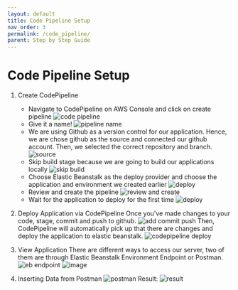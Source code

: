 ```yaml
---
layout: default
title: Code Pipeline Setup
nav_order: 3
permalink: /code_pipeline/
parent: Step by Step Guide
---
```


# Code Pipeline Setup

1. Create CodePipeline
   * Navigate to CodePipeline on AWS Console and click on create pipeline
   ![code pipeline](https://s3.us-west-2.amazonaws.com/secure.notion-static.com/6363f3f9-0d96-41f3-999a-4a15d17d3701/Untitled.png?X-Amz-Algorithm=AWS4-HMAC-SHA256&X-Amz-Credential=AKIAT73L2G45O3KS52Y5%2F20200819%2Fus-west-2%2Fs3%2Faws4_request&X-Amz-Date=20200819T112722Z&X-Amz-Expires=86400&X-Amz-Signature=3489c2e45d53a9ee5ef0907dd4ed6fa58961fb09902029de6e6cce967d43fcbd&X-Amz-SignedHeaders=host&response-content-disposition=filename%20%3D%22Untitled.png%22)
   * Give it a name!
   ![pipeline name](https://s3.us-west-2.amazonaws.com/secure.notion-static.com/ab9a3548-4548-4200-95aa-c15200f820a5/Untitled.png?X-Amz-Algorithm=AWS4-HMAC-SHA256&X-Amz-Credential=AKIAT73L2G45O3KS52Y5%2F20200819%2Fus-west-2%2Fs3%2Faws4_request&X-Amz-Date=20200819T112816Z&X-Amz-Expires=86400&X-Amz-Signature=99b6c54a6aafbffb74ee96783d9fa0b5200875cb289694f439d3e3ae487a93b5&X-Amz-SignedHeaders=host&response-content-disposition=filename%20%3D%22Untitled.png%22)
   * We are using Github as a version control for our application. Hence, we are chose github as the source and connected our github account. Then, we selected the correct repository and branch.
   ![source](https://s3.us-west-2.amazonaws.com/secure.notion-static.com/2064b117-0261-41f4-a933-1ad84c5286d8/Untitled.png?X-Amz-Algorithm=AWS4-HMAC-SHA256&X-Amz-Credential=AKIAT73L2G45O3KS52Y5%2F20200819%2Fus-west-2%2Fs3%2Faws4_request&X-Amz-Date=20200819T112840Z&X-Amz-Expires=86400&X-Amz-Signature=2d917a1f45c81643e291b3d4c6c510edd60b39a9e34a2d0f6468d60f584124c8&X-Amz-SignedHeaders=host&response-content-disposition=filename%20%3D%22Untitled.png%22)
   * Skip build stage because we are going to build our applications locally
   ![skip build](https://s3.us-west-2.amazonaws.com/secure.notion-static.com/49074dca-f5f9-4dd2-b32e-9789006927df/Untitled.png?X-Amz-Algorithm=AWS4-HMAC-SHA256&X-Amz-Credential=AKIAT73L2G45O3KS52Y5%2F20200819%2Fus-west-2%2Fs3%2Faws4_request&X-Amz-Date=20200819T113020Z&X-Amz-Expires=86400&X-Amz-Signature=f31bd68a2ad8cc8a35ec684fb5fa5d458b46b31a8e2128ea4ef0aa1a1781c9ce&X-Amz-SignedHeaders=host&response-content-disposition=filename%20%3D%22Untitled.png%22)
   * Choose Elastic Beanstalk as the deploy provider and choose the application and environment we created earlier
   ![deploy](https://s3.us-west-2.amazonaws.com/secure.notion-static.com/e040ffc1-914f-4e51-aded-7e4d86d252d0/Untitled.png?X-Amz-Algorithm=AWS4-HMAC-SHA256&X-Amz-Credential=AKIAT73L2G45O3KS52Y5%2F20200819%2Fus-west-2%2Fs3%2Faws4_request&X-Amz-Date=20200819T113103Z&X-Amz-Expires=86400&X-Amz-Signature=0fc42a1b81395b608e813dac8a31421f30929493bfc667dd5b86e00337824231&X-Amz-SignedHeaders=host&response-content-disposition=filename%20%3D%22Untitled.png%22)
   * Review and create the pipeline
   ![review and create](https://s3.us-west-2.amazonaws.com/secure.notion-static.com/9ceb5524-6376-4af8-8a78-a3cde340f3bf/Untitled.png?X-Amz-Algorithm=AWS4-HMAC-SHA256&X-Amz-Credential=AKIAT73L2G45O3KS52Y5%2F20200819%2Fus-west-2%2Fs3%2Faws4_request&X-Amz-Date=20200819T113149Z&X-Amz-Expires=86400&X-Amz-Signature=6b155dd6b3c17faa967b3c2130d8164eabe5411437e1f2187c39808299ea8ccd&X-Amz-SignedHeaders=host&response-content-disposition=filename%20%3D%22Untitled.png%22)
   * Wait for the application to deploy for the first time
   ![deploy](https://s3.us-west-2.amazonaws.com/secure.notion-static.com/6b067420-12fe-4f5a-9f01-afba8da373b4/Untitled.png?X-Amz-Algorithm=AWS4-HMAC-SHA256&X-Amz-Credential=AKIAT73L2G45O3KS52Y5%2F20200819%2Fus-west-2%2Fs3%2Faws4_request&X-Amz-Date=20200819T113307Z&X-Amz-Expires=86400&X-Amz-Signature=a78d67d6b3dfd2a4e47d4353115c39c38e139ed6db2426e7a798a4c24c49e3e8&X-Amz-SignedHeaders=host&response-content-disposition=filename%20%3D%22Untitled.png%22)

2. Deploy Application via CodePipeline
   Once you've made changes to your code, stage, commit and push to github.
   ![add commit push](https://s3.us-west-2.amazonaws.com/secure.notion-static.com/3120b8f4-0210-4be5-b447-bad5ea836d0a/Untitled.png?X-Amz-Algorithm=AWS4-HMAC-SHA256&X-Amz-Credential=AKIAT73L2G45O3KS52Y5%2F20200819%2Fus-west-2%2Fs3%2Faws4_request&X-Amz-Date=20200819T113918Z&X-Amz-Expires=86400&X-Amz-Signature=75f790f664ace37db038432b106a3e2cc6c4e4bef5d343a9b81e1e33c7a0fba7&X-Amz-SignedHeaders=host&response-content-disposition=filename%20%3D%22Untitled.png%22)
   Then, CodePipeline will automatically pick up that there are changes and deploy the application to elastic beanstalk.
   ![codepipeline deploy](https://s3.us-west-2.amazonaws.com/secure.notion-static.com/79d90bf9-4ace-4b2a-ad5a-791ab9fec641/Untitled.png?X-Amz-Algorithm=AWS4-HMAC-SHA256&X-Amz-Credential=AKIAT73L2G45O3KS52Y5%2F20200819%2Fus-west-2%2Fs3%2Faws4_request&X-Amz-Date=20200819T114034Z&X-Amz-Expires=86400&X-Amz-Signature=1ca20f6f7edfebb47cf061eea861369685bfeb6ecef181c60eb56ab83d2fa2ed&X-Amz-SignedHeaders=host&response-content-disposition=filename%20%3D%22Untitled.png%22)

3. View Application
   There are different ways to access our server, two of them are through Elastic Beanstalk Environment Endpoint or Postman.
   ![eb endpoint](https://s3.us-west-2.amazonaws.com/secure.notion-static.com/770aa555-1172-40b0-a454-779762c172d8/Untitled.png?X-Amz-Algorithm=AWS4-HMAC-SHA256&X-Amz-Credential=AKIAT73L2G45O3KS52Y5%2F20200819%2Fus-west-2%2Fs3%2Faws4_request&X-Amz-Date=20200819T114414Z&X-Amz-Expires=86400&X-Amz-Signature=e5eb7e926ac0a55b691083f88608877aee8cc4f601d0019dd278098a69141a51&X-Amz-SignedHeaders=host&response-content-disposition=filename%20%3D%22Untitled.png%22)
   ![image](https://s3.us-west-2.amazonaws.com/secure.notion-static.com/dd660e79-9750-4a99-8ba2-2a6acdda97a8/Untitled.png?X-Amz-Algorithm=AWS4-HMAC-SHA256&X-Amz-Credential=AKIAT73L2G45O3KS52Y5%2F20200819%2Fus-west-2%2Fs3%2Faws4_request&X-Amz-Date=20200819T114117Z&X-Amz-Expires=86400&X-Amz-Signature=42dd534ab0ef86aee579712dab824ead35d031dc621c3715f549447fea46643c&X-Amz-SignedHeaders=host&response-content-disposition=filename%20%3D%22Untitled.png%22)
   
4. Inserting Data from Postman
   ![postman](https://s3.us-west-2.amazonaws.com/secure.notion-static.com/11066443-cdea-4d32-9fa9-6b3b83a46fa9/Untitled.png?X-Amz-Algorithm=AWS4-HMAC-SHA256&X-Amz-Credential=AKIAT73L2G45O3KS52Y5%2F20200819%2Fus-west-2%2Fs3%2Faws4_request&X-Amz-Date=20200819T114619Z&X-Amz-Expires=86400&X-Amz-Signature=bbf64148618bd144a3a3a9bbb9ea10b3aa0ac63177cc5388d3501084b2885d9f&X-Amz-SignedHeaders=host&response-content-disposition=filename%20%3D%22Untitled.png%22)
   Result:
   ![result](https://s3.us-west-2.amazonaws.com/secure.notion-static.com/667576b0-6ded-4008-b90f-40f5d705e332/Untitled.png?X-Amz-Algorithm=AWS4-HMAC-SHA256&X-Amz-Credential=AKIAT73L2G45O3KS52Y5%2F20200819%2Fus-west-2%2Fs3%2Faws4_request&X-Amz-Date=20200819T114809Z&X-Amz-Expires=86400&X-Amz-Signature=6d0f9eeffc4dc34c35bed85f82fd352f886e7ca0bb8168d5e8760cd6c76f0f73&X-Amz-SignedHeaders=host&response-content-disposition=filename%20%3D%22Untitled.png%22)